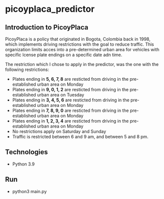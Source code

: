 # picoyplaca_predictor

## Introduction to PicoyPlaca
PicoyPlaca is a policy that originated in Bogota, Colombia back in 1998, which implements driving restrictions with the goal to reduce traffic. This organization limits acces into a pre-determined urban area for vehicles with specific lcense plate endings on a specific date adn time. 

The restriction which I chose to apply in the predictor, was the one with the following restrictions:

* Plates ending in **5, 6, 7, 8** are resticted from driving in the pre-established urban area on Monday
* Plates ending in **9, 0, 1, 2** are resticted from driving in the pre-established urban area on Tuesday
* Plates ending in **3, 4, 5, 6** are resticted from driving in the pre-established urban area on Monday
* Plates ending in **7, 8, 9, 0** are resticted from driving in the pre-established urban area on Monday
* Plates ending in **1, 2, 3, 4** are resticted from driving in the pre-established urban area on Monday
* No restrictions apply on Saturday and Sunday
* Traffic is restricted between 6 and 9 am, and between 5 and 8 pm.

## Technologies 
* Python 3.9

## Run
* python3 main.py
